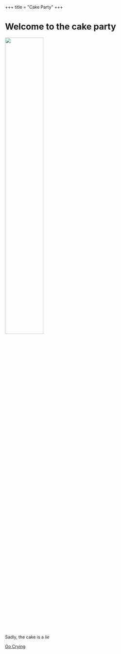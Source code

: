 +++
title = "Cake Party"
+++

# Welcome to the cake party

<img class="transparent no-hover" style="width:50%" src="https://i1.theportalwiki.net/img/0/0a/Portal_Cake.png"/>

Sadly, the cake is a _lie_

<div class="dialog-buttons">
  <a class="inline-button" href="../">Go Crying</a>
</div>
